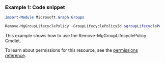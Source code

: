 ### Example 1: Code snippet

```powershellImport-Module Microsoft.Graph.Groups

Remove-MgGroupLifecyclePolicy -GroupLifecyclePolicyId $groupLifecyclePolicyId
```
This example shows how to use the Remove-MgGroupLifecyclePolicy Cmdlet.
To learn about permissions for this resource, see the [permissions reference](/graph/permissions-reference).

